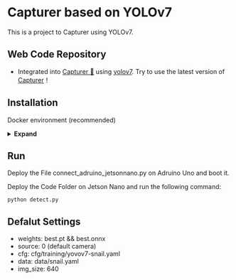 # Capturer based on YOLOv7

This is a project to Capturer using YOLOv7.

## Web Code Repository

- Integrated into [Capturer 🤗](https://github.com/juyujing/Capturer) using [yolov7](https://github.com/WongKinYiu/yolov7). Try to use the latest version of [Capturer](https://github.com/juyujing/Capturer)！

## Installation

Docker environment (recommended)
<details><summary> <b>Expand</b> </summary>

``` shell
# create the docker container, you can change the share memory size if you have more.
nvidia-docker run --name capturer -it -v your_datasets_path/:/datasets/ -v your_code_path/:/capturer --shm-size=64g nvcr.io/nvidia/pytorch:21.08-py3

# apt install required packages
apt update
apt install -y zip htop screen libgl1-mesa-glx

# pip install environment required packages
pip install seaborn thop

# pip install cpaturer required packages
pip install -r requirements.txt

# go to code folder
cd /capturer
```
</details>

## Run

Deploy the File connect_adruino_jetsonnano.py on Adruino Uno and boot it.

Deploy the Code Folder on Jetson Nano and run the following command:

``` shell
python detect.py
```

## Defalut Settings

- weights: best.pt && best.onnx
- source: 0 (default camera)
- cfg: cfg/training/yovov7-snail.yaml
- data: data/snail.yaml
- img_size: 640